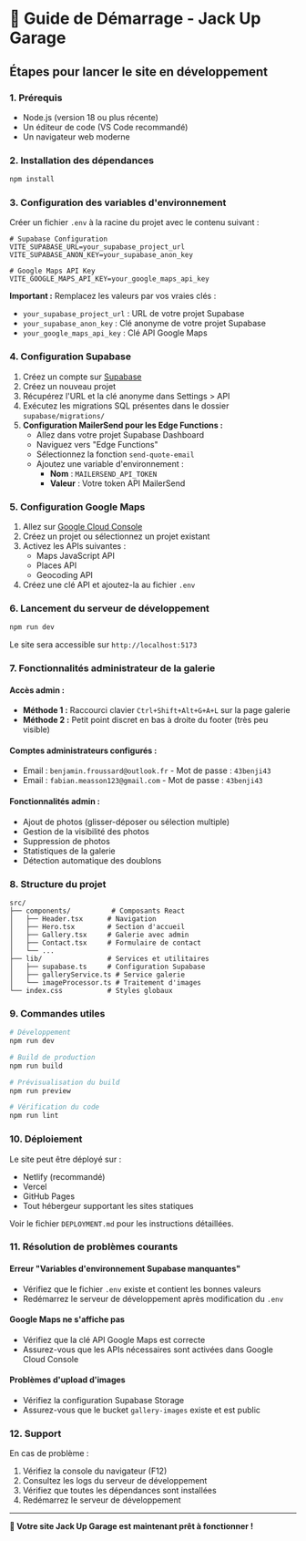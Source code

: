 # 🚀 Guide de Démarrage - Jack Up Garage

## Étapes pour lancer le site en développement

### 1. Prérequis
- Node.js (version 18 ou plus récente)
- Un éditeur de code (VS Code recommandé)
- Un navigateur web moderne

### 2. Installation des dépendances
```bash
npm install
```

### 3. Configuration des variables d'environnement
Créer un fichier `.env` à la racine du projet avec le contenu suivant :
```env
# Supabase Configuration
VITE_SUPABASE_URL=your_supabase_project_url
VITE_SUPABASE_ANON_KEY=your_supabase_anon_key

# Google Maps API Key
VITE_GOOGLE_MAPS_API_KEY=your_google_maps_api_key
```

**Important :** Remplacez les valeurs par vos vraies clés :
- `your_supabase_project_url` : URL de votre projet Supabase
- `your_supabase_anon_key` : Clé anonyme de votre projet Supabase
- `your_google_maps_api_key` : Clé API Google Maps

### 4. Configuration Supabase
1. Créez un compte sur [Supabase](https://supabase.com)
2. Créez un nouveau projet
3. Récupérez l'URL et la clé anonyme dans Settings > API
4. Exécutez les migrations SQL présentes dans le dossier `supabase/migrations/`
5. **Configuration MailerSend pour les Edge Functions :**
   - Allez dans votre projet Supabase Dashboard
   - Naviguez vers "Edge Functions" 
   - Sélectionnez la fonction `send-quote-email`
   - Ajoutez une variable d'environnement :
     - **Nom** : `MAILERSEND_API_TOKEN`
     - **Valeur** : Votre token API MailerSend

### 5. Configuration Google Maps
1. Allez sur [Google Cloud Console](https://console.cloud.google.com/)
2. Créez un projet ou sélectionnez un projet existant
3. Activez les APIs suivantes :
   - Maps JavaScript API
   - Places API
   - Geocoding API
4. Créez une clé API et ajoutez-la au fichier `.env`

### 6. Lancement du serveur de développement
```bash
npm run dev
```

Le site sera accessible sur `http://localhost:5173`

### 7. Fonctionnalités administrateur de la galerie

#### Accès admin :
- **Méthode 1 :** Raccourci clavier `Ctrl+Shift+Alt+G+A+L` sur la page galerie
- **Méthode 2 :** Petit point discret en bas à droite du footer (très peu visible)

#### Comptes administrateurs configurés :
- Email : `benjamin.froussard@outlook.fr` - Mot de passe : `43benji43`
- Email : `fabian.measson123@gmail.com` - Mot de passe : `43benji43`

#### Fonctionnalités admin :
- Ajout de photos (glisser-déposer ou sélection multiple)
- Gestion de la visibilité des photos
- Suppression de photos
- Statistiques de la galerie
- Détection automatique des doublons

### 8. Structure du projet
```
src/
├── components/          # Composants React
│   ├── Header.tsx      # Navigation
│   ├── Hero.tsx        # Section d'accueil
│   ├── Gallery.tsx     # Galerie avec admin
│   ├── Contact.tsx     # Formulaire de contact
│   └── ...
├── lib/                # Services et utilitaires
│   ├── supabase.ts     # Configuration Supabase
│   ├── galleryService.ts # Service galerie
│   └── imageProcessor.ts # Traitement d'images
└── index.css           # Styles globaux
```

### 9. Commandes utiles
```bash
# Développement
npm run dev

# Build de production
npm run build

# Prévisualisation du build
npm run preview

# Vérification du code
npm run lint
```

### 10. Déploiement
Le site peut être déployé sur :
- Netlify (recommandé)
- Vercel
- GitHub Pages
- Tout hébergeur supportant les sites statiques

Voir le fichier `DEPLOYMENT.md` pour les instructions détaillées.

### 11. Résolution de problèmes courants

#### Erreur "Variables d'environnement Supabase manquantes"
- Vérifiez que le fichier `.env` existe et contient les bonnes valeurs
- Redémarrez le serveur de développement après modification du `.env`

#### Google Maps ne s'affiche pas
- Vérifiez que la clé API Google Maps est correcte
- Assurez-vous que les APIs nécessaires sont activées dans Google Cloud Console

#### Problèmes d'upload d'images
- Vérifiez la configuration Supabase Storage
- Assurez-vous que le bucket `gallery-images` existe et est public

### 12. Support
En cas de problème :
1. Vérifiez la console du navigateur (F12)
2. Consultez les logs du serveur de développement
3. Vérifiez que toutes les dépendances sont installées
4. Redémarrez le serveur de développement

---

**🎉 Votre site Jack Up Garage est maintenant prêt à fonctionner !**